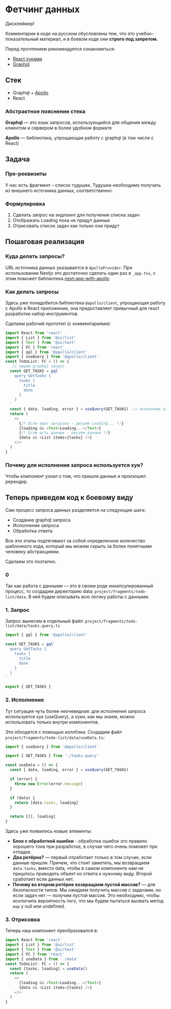 # Фетчинг данных

Дисклеймер!

Комментарии в коде на русском обусловлены тем, что это учебно-показательный материал, и в боевом коде они **строго под запретом.**

Перед прочтением рекомендуется ознакомиться:

- [React хуками](https://ru.reactjs.org/docs/hooks-intro.html)
- [Graphql](https://graphql.org)

## Стек

- Graphql + [Apollo](https://www.apollographql.com)
- React

### Абстрактное пояснение стека

**Graphql** — это язык запросов, использующийся для общения между клиентом и сервером в более удобном формате

**Apollo** — библиотека, упрощающая работу с graphql (в том числе с React)

## Задача

### Пре-реквизиты

У нас есть фрагмент – список тудушек. Тудушки необходимо получать из внешнего источника данных, соответственно:

### Формулировка

1. Сделать запрос на эндпоинт для получения списка задач
2. Отображать Loading пока не придут данные
3. Отрисовать список задач как только они придут

## Пошаговая реализация

### Куда делать запросы?

URL источника данных указывается в `ApolloProvider`. При использовании Nextjs это достаточно сделать один раз в `_app.tsx`, с этим поможет библиотека [next-app-with-apollo](https://github.com/atls/nextjs/tree/master/packages/next-app-with-apollo)

### Как делать запросы

Здесь уже понадобится библиотека `@apollo/client`, упрощающая работу с Apollo в React приложении, она предоставляет привычный для react разработки набор инструментов.

Сделаем рабочий прототип (с комментариями):

```js
import React from 'react'
import { List } from '@ui/list'
import { Text } from '@ui/text'
import { FC } from 'react'
import { gql } from '@apollo/client'
import { useQuery } from '@apollo/client'
const TodoList: FC = () => {
   // пишем graphql запрос
  const GET_TASKS = gql`
    query GetTasks {
      tasks {
        title
        done
      }
    }
  `
  const { data, loading, error } = useQuery(GET_TASKS)  // исполняем запрос
  return (
    <>
      {/* Если идет загрузка - рисуем Loading... */}
      {loading && <Text>Loading...</Text>}
      {/* Если есть данные - рисуем данные */}
      {data && <List items={tasks} />}
    </>
  )
}
```

### Почему для исполнения запроса используется хук?

Чтобы компонент узнал о том, что пришли данные и произошел ререндер.

## Теперь приведем код к боевому виду

Сам процесс запроса данных разделяется на следующие шаги:

- Создание graphql запроса
- Исполнение запроса
- Обработка ответа

Все эти этапы подтягивают за собой определенное количество шаблонного кода, который мы можем скрыть за более понятными человеку абстракциями.

Сделаем это поэтапно.

### 0

Так как работа с данными — это в своем роде инкапсулированный процесс, то создадим директорию data: `project/fragments/todo-list/data`. В ней будем описывать всю логику работы с данными.

### 1. Запрос

Запрос вынесем в отдельный файл: `project/fragments/todo-list/data/tasks.query.ts`

```js
import { gql } from '@apollo/client'

const GET_TASKS = gql`
  query GetTasks {
    tasks {
      title
      done
    }
  }
`

export { GET_TASKS }
```

### 2. Исполнение

Тут ситуация чуть более неочевидная: для исполнения запроса используется хук (useQuery), а хуки, как мы знаем, можно использовать только внутри компонентов.

Это обходится с помощью коллбэка. Создадим файл `project/fragments/todo-list/data/useData.ts`:

```js
import { useQuery } from '@apollo/client'

import { GET_TASKS } from './tasks.query'

const useData = () => {
  const { data, loading, error } = useQuery(GET_TASKS)

  if (error) {
    throw new Error(error.message)
  }

  if (data) {
    return [data.tasks, loading]
  }

  return [[], loading]
}
```

Здесь уже появились новые элементы:

- **Блок с обработкой ошибки** - обработка ошибок это правило хорошего тона при разработке, в случае чего очень поможет при отладке.
- **Два ретёрна?** — первый отработает только в том случае, если данные пришли. Причем, что стоит заметить, мы возвращаем `data.tasks`, вместо data, чтобы в самом компоненте нам не пришлось приводить объект из ответа к нужному виду. Второй сработает если данных нет.
- **Почему во втором ретёрне возвращаем пустой массив?** — для безопасности типов. Мы ожидаем получить массив с задачами, но если задач нет — получим пустой массив.
  Это необходимо, чтобы исключить вероятность того, что мы будем пытаться вызвать метод `map` у null или undefined.

### 3. Отрисовка

Теперь наш компонент преобразовался в:

```js
import React from 'react'
import { List } from '@ui/list'
import { Text } from '@ui/text'
import { FC } from 'react'
import { useData } from './data'
const TodoList: FC = () => {
  const [tasks, loading] = useData()
  return (
    <>
      {loading && <Text>Loading...</Text>}
      {data && <List items={tasks} />}
    </>
  )
}
```
